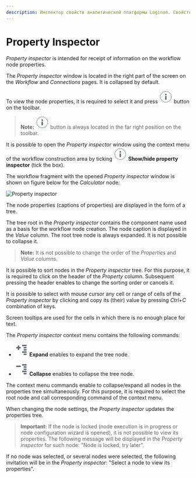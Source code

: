 ```yaml
---
description: Инспектор свойств аналитической платформы Loginom. Свойства узла сценария в Инспекторе свойств. Копирование данных из ячеек Инспектора свойств.  
---
```

# Property Inspector
*Property inspector* is intended for receipt of information on the workflow node properties.

The *Property inspector* window is located in the right part of the screen on the *Workflow* and *Connections* pages. It is collapsed by default.

To view the node properties, it is required to select it and press ![Show/hide property inspector](./../images/icons/common/toolbar-controls/info_default.svg) button on the toolbar.

> **Note:** ![Show/hide property inspector](./../images/icons/common/toolbar-controls/info_default.svg) button is always located in the far right position on the toolbar.

It is possible to open the *Property inspector* window using the context menu of the workflow construction area by ticking ![](./../images/icons/common/toolbar-controls/info_default.svg) **Show/hide property inspector** (tick the box).

The workflow fragment with the opened *Property inspector* window is shown on figure below for the *Calculator* node:

![Property inspector](./scenario-property-inspector.png)

The node properties (captions of properties) are displayed in the form of a tree.

The tree root in the *Property inspector* contains the component name used as a basis for the workflow node creation. The node caption is displayed in the *Value* column. The root tree node is always expanded. It is not possible to collapse it.

> **Note:** It is not possible to change the order of the *Properties* and *Value* columns.

It is possible to sort nodes in the *Property inspector* tree. For this purpose, it is required to click on the header of the *Property* column. Subsequent pressing the header enables to change the sorting order or cancels it.

It is possible to select with mouse cursor any cell or range of cells of the *Property inspector* by clicking and copy its (their) value by pressing *Ctrl+C* combination of keys.

Screen tooltips are used for the cells in which there is no enough place for text.

The *Property inspector* context menu contains the following commands:

* ![](./../images/icons/common/toolbar-controls/open-all_default.svg) **Expand** enables to expand the tree node.

* ![](./../images/icons/common/toolbar-controls/collapce-all_default.svg) **Collapse** enables to collapse the tree node.

The context menu commands enable to collapse/expand all nodes in the properties tree simultaneously. For this purpose, it is required to select the root node and call corresponding command of the context menu.

When changing the node settings, the *Property inspector* updates the properties tree.

> **Important:** If the node is locked (node execution is in progress or node configuration wizard is opened), it is not possible to view its properties. The following message will be displayed in the *Property inspector* for such node: "Node is locked, try later".

If no node was selected, or several nodes were selected, the following invitation will be in the *Property inspector*: "Select a node to view its properties".




